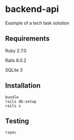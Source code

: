 # backend-api

Example of a tech task solution

## Requirements

Ruby 2.7.0

Rails 6.0.2

SQLite 3

## Installation

```
bundle
rails db:setup
rails s
```

## Testing

```
rspec
```
